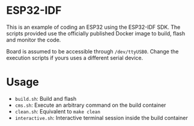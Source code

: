 # ESP32-IDF

This is an example of coding an ESP32 using the ESP32-IDF SDK. The scripts provided use the officially published Docker image to build, flash and monitor the code.

Board is assumed to be accessible through ```/dev/ttyUSB0```. Change the execution scripts if yours uses a different serial device.

# Usage

* ```build.sh```: Build and flash
* ```cms.sh```: Execute an arbitrary command on the build container
* ```clean.sh```: Equivalent to ```make clean```
* ```interactive.sh```: Interactive terminal session inside the build container
